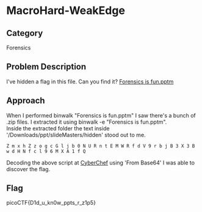 # MacroHard-WeakEdge
## Category
Forensics
## Problem Description
I've hidden a flag in this file. Can you find it? [Forensics is fun.pptm](https://mercury.picoctf.net/static/c00c449c3b08daaccacca6f9d5c55d49/Forensics%20is%20fun.pptm)
## Approach
When I performed binwalk "Forensics is fun.pptm" I saw there's a bunch of .zip files. I extracted it using binwalk -e "Forensics is fun.pptm".<br>
Inside the extracted folder the text inside '/Downloads/ppt/slideMasters/hidden' stood out to me.
```
Z m x h Z z o g c G l j b 0 N U R n t E M W R f d V 9 r b j B 3 X 3 B w d H N f c l 9 6 M X A 1 f Q
```
Decoding the above script at [CyberChef](https://gchq.github.io/CyberChef/) using 'From Base64' I was able to discover the flag.
## Flag
picoCTF{D1d_u_kn0w_ppts_r_z1p5}
